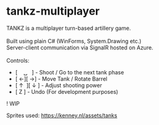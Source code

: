 # tankz-multiplayer
TANKZ is a multiplayer turn-based artillery game.
<br/>
<br/>Built using plain C# (WinForms, System.Drawing etc.)
<br/>Server-client communication via SignalR hosted on Azure.
<br/><br/>
Controls:
<ul>
  <li>[&#160;&#160;&#160;&#160;␣&#160;&#160;&#160;] - Shoot / Go to the next tank phase
  <li>[&#160;←][&#160;→] - Move Tank / Rotate Barrel
  <li>[&#160;↑&#160;&#160;][&#160;↓&#160;] - Adjust shooting power
  <li>[&#160;Z&#160;] - Undo (For development purposes)
</ul>

! WIP

Sprites used:
https://kenney.nl/assets/tanks
